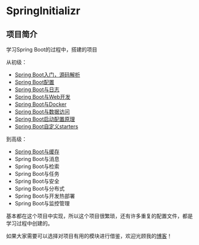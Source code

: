 # SpringInitializr
## 项目简介

学习Spring Boot的过程中，搭建的项目

从初级：

- [Spring Boot入门，源码解析](https://mysteryguest.gitee.io/2020/08/07/Spring/SpringBootStart)
- [Spring Boot配置](https://mysteryguest.gitee.io/2020/08/07/Spring/SpringBootConfig)
- [Spring Boot与日志](https://mysteryguest.gitee.io/2020/08/08/Spring/SpringBootLog)
- [Spring Boot与Web开发](https://mysteryguest.gitee.io/2020/08/09/Spring/SpringBootWeb)
- [Spring Boot与Docker](https://mysteryguest.gitee.io/2020/08/18/Spring/SpringBootDocker)
- [Spring Boot与数据访问](https://mysteryguest.gitee.io/2020/08/18/Spring/SpringBootDataAccess)
- [Spring Boot启动配置原理](https://mysteryguest.gitee.io/2020/08/27/Spring/SpringBootStartupConfigPrinciple)
- [Spring Boot自定义starters](https://mysteryguest.gitee.io/2020/08/28/Spring/SpringBootCustomStarters/)

到高级：

- [Spring Boot与缓存](https://mysteryguest.gitee.io/2020/08/28/Spring/AdvancedSpringBootCache)
- Spring Boot与消息
- Spring Boot与检索
- Spring Boot与任务
- Spring Boot与安全
- Spring Boot与分布式
- Spring Boot与开发热部署
- Spring Boot与监控管理

基本都在这个项目中实现，所以这个项目很繁琐，还有许多重复的配置文件，都是学习过程中创建的。

如果大家需要可以选择对项目有用的模块进行借鉴，欢迎光顾我的[博客](https://mysteryguest.gitee.io/)！
